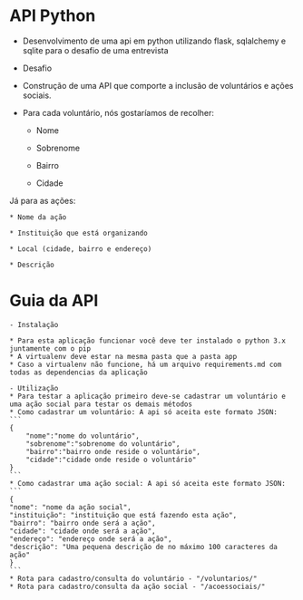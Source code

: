 # API Python

* Desenvolvimento de uma api em python utilizando flask, sqlalchemy e sqlite para o desafio de uma entrevista

* Desafio

- Construção de uma API que comporte a inclusão de voluntários e ações sociais.

- Para cada voluntário, nós gostaríamos de recolher:


    * Nome

    * Sobrenome

    * Bairro

    * Cidade


Já para as ações:


    * Nome da ação

    * Instituição que está organizando

    * Local (cidade, bairro e endereço)

    * Descrição


# Guia da API
    - Instalação

    * Para esta aplicação funcionar você deve ter instalado o python 3.x juntamente com o pip
    * A virtualenv deve estar na mesma pasta que a pasta app
    * Caso a virtualenv não funcione, há um arquivo requirements.md com todas as dependencias da aplicação

    - Utilização
    * Para testar a aplicação primeiro deve-se cadastrar um voluntário e uma ação social para testar os demais métodos
    * Como cadastrar um voluntário: A api só aceita este formato JSON:
    ```
    {
        "nome":"nome do voluntário",
        "sobrenome":"sobrenome do voluntário",
        "bairro":"bairro onde reside o voluntário",
        "cidade":"cidade onde reside o voluntário"
    }
    ```
    * Como cadastrar uma ação social: A api só aceita este formato JSON:
    ```
    {
    "nome": "nome da ação social",
    "instituição": "instituição que está fazendo esta ação",
    "bairro": "bairro onde será a ação",
    "cidade": "cidade onde será a ação",
    "endereço": "endereço onde será a ação",
    "descrição": "Uma pequena descrição de no máximo 100 caracteres da ação"
    }
    ```
    * Rota para cadastro/consulta do voluntário - "/voluntarios/"
    * Rota para cadastro/consulta da ação social - "/acoessociais/"
    
